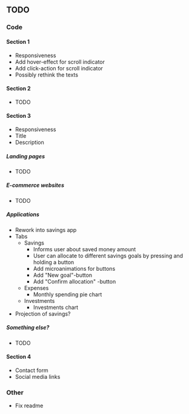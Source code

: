 ## TODO

### Code

#### Section 1
- Responsiveness
- Add hover-effect for scroll indicator
- Add click-action for scroll indicator
- Possibly rethink the texts

#### Section 2
- TODO

#### Section 3
- Responsiveness
- Title
- Description

##### Landing pages
- TODO

##### E-commerce websites
- TODO

##### Applications
- Rework into savings app
- Tabs
  - Savings
    - Informs user about saved money amount
    - User can allocate to different savings goals by pressing and holding a button
    - Add microanimations for buttons
    - Add "New goal"-button
    - Add "Confirm allocation" -button
  - Expenses
    - Monthly spending pie chart
  - Investments
    - Investments chart
- Projection of savings?

##### Something else?
- TODO

#### Section 4
- Contact form
- Social media links

### Other
- Fix readme
